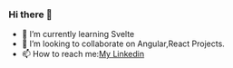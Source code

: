 ### Hi there 👋


- 🌱 I’m currently learning Svelte
- 👯 I’m looking to collaborate on Angular,React Projects.
- 📫 How to reach me:[My Linkedin](https://www.linkedin.com/in/ibrahim-muktaresq/)

<!--
**eebsperspective/eebsperspective** is a ✨ _special_ ✨ repository because its `README.md` (this file) appears on your GitHub profile.

Here are some ideas to get you started:
- 😄 Pronouns: ...
- ⚡ Fun fact: ...
-->
